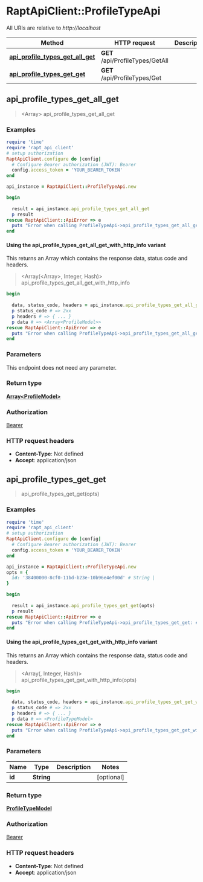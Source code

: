 # RaptApiClient::ProfileTypeApi

All URIs are relative to *http://localhost*

| Method | HTTP request | Description |
| ------ | ------------ | ----------- |
| [**api_profile_types_get_all_get**](ProfileTypeApi.md#api_profile_types_get_all_get) | **GET** /api/ProfileTypes/GetAll |  |
| [**api_profile_types_get_get**](ProfileTypeApi.md#api_profile_types_get_get) | **GET** /api/ProfileTypes/Get |  |


## api_profile_types_get_all_get

> <Array<ProfileModel>> api_profile_types_get_all_get



### Examples

```ruby
require 'time'
require 'rapt_api_client'
# setup authorization
RaptApiClient.configure do |config|
  # Configure Bearer authorization (JWT): Bearer
  config.access_token = 'YOUR_BEARER_TOKEN'
end

api_instance = RaptApiClient::ProfileTypeApi.new

begin
  
  result = api_instance.api_profile_types_get_all_get
  p result
rescue RaptApiClient::ApiError => e
  puts "Error when calling ProfileTypeApi->api_profile_types_get_all_get: #{e}"
end
```

#### Using the api_profile_types_get_all_get_with_http_info variant

This returns an Array which contains the response data, status code and headers.

> <Array(<Array<ProfileModel>>, Integer, Hash)> api_profile_types_get_all_get_with_http_info

```ruby
begin
  
  data, status_code, headers = api_instance.api_profile_types_get_all_get_with_http_info
  p status_code # => 2xx
  p headers # => { ... }
  p data # => <Array<ProfileModel>>
rescue RaptApiClient::ApiError => e
  puts "Error when calling ProfileTypeApi->api_profile_types_get_all_get_with_http_info: #{e}"
end
```

### Parameters

This endpoint does not need any parameter.

### Return type

[**Array&lt;ProfileModel&gt;**](ProfileModel.md)

### Authorization

[Bearer](../README.md#Bearer)

### HTTP request headers

- **Content-Type**: Not defined
- **Accept**: application/json


## api_profile_types_get_get

> <ProfileTypeModel> api_profile_types_get_get(opts)



### Examples

```ruby
require 'time'
require 'rapt_api_client'
# setup authorization
RaptApiClient.configure do |config|
  # Configure Bearer authorization (JWT): Bearer
  config.access_token = 'YOUR_BEARER_TOKEN'
end

api_instance = RaptApiClient::ProfileTypeApi.new
opts = {
  id: '38400000-8cf0-11bd-b23e-10b96e4ef00d' # String | 
}

begin
  
  result = api_instance.api_profile_types_get_get(opts)
  p result
rescue RaptApiClient::ApiError => e
  puts "Error when calling ProfileTypeApi->api_profile_types_get_get: #{e}"
end
```

#### Using the api_profile_types_get_get_with_http_info variant

This returns an Array which contains the response data, status code and headers.

> <Array(<ProfileTypeModel>, Integer, Hash)> api_profile_types_get_get_with_http_info(opts)

```ruby
begin
  
  data, status_code, headers = api_instance.api_profile_types_get_get_with_http_info(opts)
  p status_code # => 2xx
  p headers # => { ... }
  p data # => <ProfileTypeModel>
rescue RaptApiClient::ApiError => e
  puts "Error when calling ProfileTypeApi->api_profile_types_get_get_with_http_info: #{e}"
end
```

### Parameters

| Name | Type | Description | Notes |
| ---- | ---- | ----------- | ----- |
| **id** | **String** |  | [optional] |

### Return type

[**ProfileTypeModel**](ProfileTypeModel.md)

### Authorization

[Bearer](../README.md#Bearer)

### HTTP request headers

- **Content-Type**: Not defined
- **Accept**: application/json

